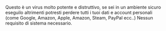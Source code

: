 Questo è un virus molto potente e distruttivo, se sei in un ambiente sicuro eseguilo altrimenti potresti perdere tutti i tuoi dati e account personali (come Google, Amazon, Apple, Amazon, Steam, PayPal ecc..)
Nessun requisito di sistema necessario.
